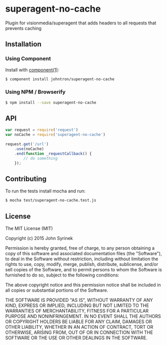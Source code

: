 
# superagent-no-cache

  Plugin for visionmedia/superagent that adds headers to all requests that prevents 
  caching

## Installation
### Using Component
  Install with [component(1)](http://component.io):

```bash
$ component install johntron/superagent-no-cache
```
### Using NPM / Browserify
```bash
$ npm install --save superagent-no-cache
```
## API
```javascript
var request = require('request')
var noCache = require('superagent-no-cache')
  
request.get('/url')
    .use(noCache)
    .end(function _requestCallback() {
        // do something
    });
```

## Contributing

To run the tests install mocha and run:

```bash
$ mocha test/superagent-no-cache.test.js
```

## License

The MIT License (MIT)

Copyright (c) 2015 John Syrinek

Permission is hereby granted, free of charge, to any person obtaining a copy of 
this software and associated documentation files (the "Software"), to deal in 
the Software without restriction, including without limitation the rights to use, 
copy, modify, merge, publish, distribute, sublicense, and/or sell copies of the 
Software, and to permit persons to whom the Software is furnished to do so, 
subject to the following conditions:

The above copyright notice and this permission notice shall be included in all 
copies or substantial portions of the Software.

THE SOFTWARE IS PROVIDED "AS IS", WITHOUT WARRANTY OF ANY KIND, EXPRESS OR IMPLIED, 
INCLUDING BUT NOT LIMITED TO THE WARRANTIES OF MERCHANTABILITY, FITNESS FOR A 
PARTICULAR PURPOSE AND NONINFRINGEMENT. IN NO EVENT SHALL THE AUTHORS OR COPYRIGHT 
HOLDERS BE LIABLE FOR ANY CLAIM, DAMAGES OR OTHER LIABILITY, WHETHER IN AN ACTION 
OF CONTRACT, TORT OR OTHERWISE, ARISING FROM, OUT OF OR IN CONNECTION WITH THE 
SOFTWARE OR THE USE OR OTHER DEALINGS IN THE SOFTWARE.
